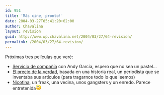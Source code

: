 ```yaml
---
id: 951
title: 'Más cine, pronto!'
date: 2004-03-27T05:41:20+02:00
author: Chavalina
layout: revision
guid: http://www.wp.chavalina.net/2004/03/27/64-revision/
permalink: /2004/03/27/64-revision/
---
```

Pr&oacute;ximas tres pel&iacute;culas que veré:

  * <a href="http://www.mangafilms.es/serviciodecompania/sinopsis.htm" target="_blank">Servicio de compa&ntilde;&iacute;a</a> con Andy Garc&iacute;a, espero que no sea un pastel… 
  * <a href="http://www.cinenganos.com/peliculas_ShatteredGlass.html" target="_blank">El precio de la verdad</a>, basada en una historia real, un periodista que se inventaba sus art&iacute;culos (para tragarnos todo lo que leemos)
  * <a href="http://www.mangafilms.es/nicotina/" target="_blank">Nicotina</a>, un freak, una vecina, unos gangsters y un enredo. Parece entretenida![emo](/imagenes/emoticonos/sonrisa.gif)